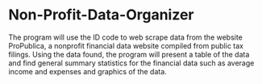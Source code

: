 # Non-Profit-Data-Organizer
The program will use the ID code to web scrape data from the website ProPublica, a nonprofit financial data website compiled from public tax filings. Using the data found, the program will present a table of the data and find general summary statistics for the financial data such as average income and expenses and graphics of the data. 
